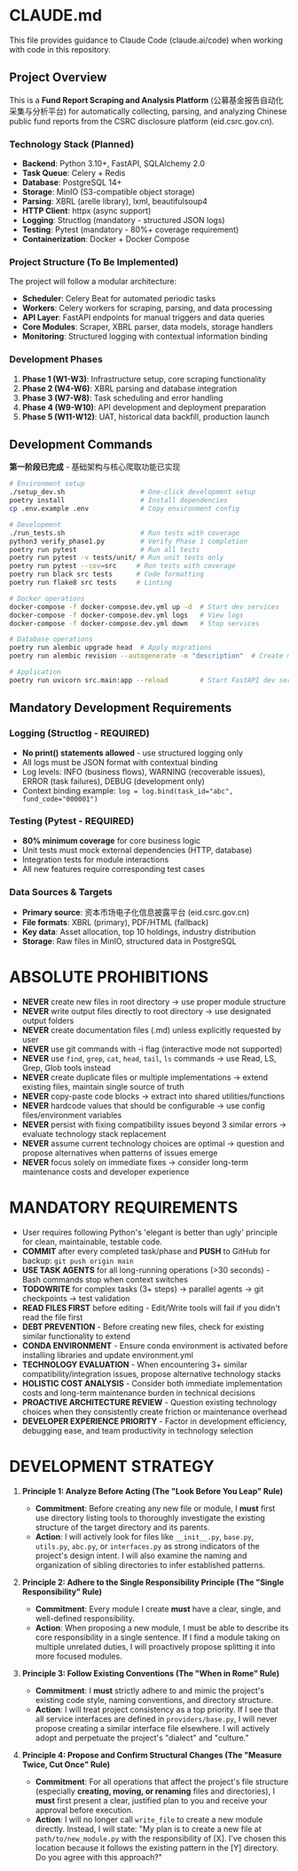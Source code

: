 # CLAUDE.md

This file provides guidance to Claude Code (claude.ai/code) when working with code in this repository.

## Project Overview

This is a **Fund Report Scraping and Analysis Platform** (公募基金报告自动化采集与分析平台) for automatically collecting, parsing, and analyzing Chinese public fund reports from the CSRC disclosure platform (eid.csrc.gov.cn).

### Technology Stack (Planned)
- **Backend**: Python 3.10+, FastAPI, SQLAlchemy 2.0
- **Task Queue**: Celery + Redis 
- **Database**: PostgreSQL 14+
- **Storage**: MinIO (S3-compatible object storage)
- **Parsing**: XBRL (arelle library), lxml, beautifulsoup4
- **HTTP Client**: httpx (async support)
- **Logging**: Structlog (mandatory - structured JSON logs)
- **Testing**: Pytest (mandatory - 80%+ coverage requirement)
- **Containerization**: Docker + Docker Compose

### Project Structure (To Be Implemented)

The project will follow a modular architecture:
- **Scheduler**: Celery Beat for automated periodic tasks
- **Workers**: Celery workers for scraping, parsing, and data processing
- **API Layer**: FastAPI endpoints for manual triggers and data queries
- **Core Modules**: Scraper, XBRL parser, data models, storage handlers
- **Monitoring**: Structured logging with contextual information binding

### Development Phases
1. **Phase 1 (W1-W3)**: Infrastructure setup, core scraping functionality
2. **Phase 2 (W4-W6)**: XBRL parsing and database integration  
3. **Phase 3 (W7-W8)**: Task scheduling and error handling
4. **Phase 4 (W9-W10)**: API development and deployment preparation
5. **Phase 5 (W11-W12)**: UAT, historical data backfill, production launch

## Development Commands

**第一阶段已完成** - 基础架构与核心爬取功能已实现

```bash
# Environment setup
./setup_dev.sh                   # One-click development setup
poetry install                   # Install dependencies
cp .env.example .env             # Copy environment config

# Development
./run_tests.sh                   # Run tests with coverage
python3 verify_phase1.py         # Verify Phase 1 completion
poetry run pytest                # Run all tests  
poetry run pytest -v tests/unit/ # Run unit tests only
poetry run pytest --cov=src     # Run tests with coverage
poetry run black src tests      # Code formatting
poetry run flake8 src tests     # Linting

# Docker operations
docker-compose -f docker-compose.dev.yml up -d  # Start dev services
docker-compose -f docker-compose.dev.yml logs   # View logs
docker-compose -f docker-compose.dev.yml down   # Stop services

# Database operations
poetry run alembic upgrade head  # Apply migrations
poetry run alembic revision --autogenerate -m "description"  # Create migration

# Application
poetry run uvicorn src.main:app --reload        # Start FastAPI dev server
```

## Mandatory Development Requirements

### Logging (Structlog - REQUIRED)
- **No print() statements allowed** - use structured logging only
- All logs must be JSON format with contextual binding
- Log levels: INFO (business flows), WARNING (recoverable issues), ERROR (task failures), DEBUG (development only)
- Context binding example: `log = log.bind(task_id="abc", fund_code="000001")`

### Testing (Pytest - REQUIRED)  
- **80% minimum coverage** for core business logic
- Unit tests must mock external dependencies (HTTP, database)
- Integration tests for module interactions
- All new features require corresponding test cases

### Data Sources & Targets
- **Primary source**: 资本市场电子化信息披露平台 (eid.csrc.gov.cn)
- **File formats**: XBRL (primary), PDF/HTML (fallback)
- **Key data**: Asset allocation, top 10 holdings, industry distribution
- **Storage**: Raw files in MinIO, structured data in PostgreSQL

# ABSOLUTE PROHIBITIONS
- **NEVER** create new files in root directory → use proper module structure
- **NEVER** write output files directly to root directory → use designated output folders
- **NEVER** create documentation files (.md) unless explicitly requested by user
- **NEVER** use git commands with -i flag (interactive mode not supported)
- **NEVER** use `find`, `grep`, `cat`, `head`, `tail`, `ls` commands → use Read, LS, Grep, Glob tools instead
- **NEVER** create duplicate files or multiple implementations → extend existing files, maintain single source of truth
- **NEVER** copy-paste code blocks → extract into shared utilities/functions
- **NEVER** hardcode values that should be configurable → use config files/environment variables
- **NEVER** persist with fixing compatibility issues beyond 3 similar errors → evaluate technology stack replacement
- **NEVER** assume current technology choices are optimal → question and propose alternatives when patterns of issues emerge
- **NEVER** focus solely on immediate fixes → consider long-term maintenance costs and developer experience

# MANDATORY REQUIREMENTS
- User requires following Python's 'elegant is better than ugly' principle for clean, maintainable, testable code.
- **COMMIT** after every completed task/phase and **PUSH** to GitHub for backup: `git push origin main`
- **USE TASK AGENTS** for all long-running operations (>30 seconds) - Bash commands stop when context switches
- **TODOWRITE** for complex tasks (3+ steps) → parallel agents → git checkpoints → test validation
- **READ FILES FIRST** before editing - Edit/Write tools will fail if you didn't read the file first
- **DEBT PREVENTION** - Before creating new files, check for existing similar functionality to extend
- **CONDA ENVIRONMENT** - Ensure conda environment is activated before installing libraries and update environment.yml
- **TECHNOLOGY EVALUATION** - When encountering 3+ similar compatibility/integration issues, propose alternative technology stacks
- **HOLISTIC COST ANALYSIS** - Consider both immediate implementation costs and long-term maintenance burden in technical decisions
- **PROACTIVE ARCHITECTURE REVIEW** - Question existing technology choices when they consistently create friction or maintenance overhead
- **DEVELOPER EXPERIENCE PRIORITY** - Factor in development efficiency, debugging ease, and team productivity in technology selection

# DEVELOPMENT STRATEGY
1.  **Principle 1: Analyze Before Acting (The "Look Before You Leap" Rule)**
    - **Commitment**: Before creating any new file or module, I **must** first use directory listing tools to thoroughly investigate the existing structure of the target directory and its parents.
    - **Action**: I will actively look for files like `__init__.py`, `base.py`, `utils.py`, `abc.py`, or `interfaces.py` as strong indicators of the project's design intent. I will also examine the naming and organization of sibling directories to infer established patterns.

2.  **Principle 2: Adhere to the Single Responsibility Principle (The "Single Responsibility" Rule)**
    - **Commitment**: Every module I create **must** have a clear, single, and well-defined responsibility.
    - **Action**: When proposing a new module, I must be able to describe its core responsibility in a single sentence. If I find a module taking on multiple unrelated duties, I will proactively propose splitting it into more focused modules.

3.  **Principle 3: Follow Existing Conventions (The "When in Rome" Rule)**
    - **Commitment**: I **must** strictly adhere to and mimic the project's existing code style, naming conventions, and directory structure.
    - **Action**: I will treat project consistency as a top priority. If I see that all service interfaces are defined in `providers/base.py`, I will never propose creating a similar interface file elsewhere. I will actively adopt and perpetuate the project's "dialect" and "culture."

4.  **Principle 4: Propose and Confirm Structural Changes (The "Measure Twice, Cut Once" Rule)**
    - **Commitment**: For all operations that affect the project's file structure (especially **creating, moving, or renaming** files and directories), I **must** first present a clear, justified plan to you and receive your approval before execution.
    - **Action**: I will no longer call `write_file` to create a new module directly. Instead, I will state: "My plan is to create a new file at `path/to/new_module.py` with the responsibility of [X]. I've chosen this location because it follows the existing pattern in the [Y] directory. Do you agree with this approach?"
